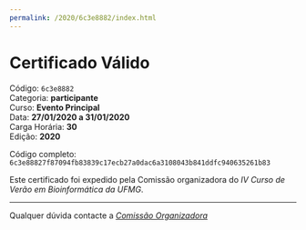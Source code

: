 ```yaml
---
permalink: /2020/6c3e8882/index.html
---
```


# Certificado Válido

Código: `6c3e8882`<br>
Categoria: **participante**<br>
Curso: **Evento Principal**<br>
Data: **27/01/2020 a 31/01/2020**<br>
Carga Horária: **30**<br>
Edição: **2020**<br>


Código completo: `6c3e88827f87094fb83839c17ecb27a0dac6a3108043b841ddfc940635261b83`


Este certificado foi expedido pela Comissão organizadora do *IV Curso de Verão em Bioinformática da UFMG*.

----

Qualquer dúvida contacte a [_Comissão Organizadora_](<mailto:cursobioinfoufmg@gmail.com$subject=[Certificados]>)

